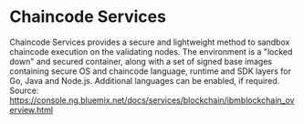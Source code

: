 # Chaincode Services

Chaincode Services provides a secure and lightweight method to sandbox
chaincode execution on the validating nodes. The environment is a "locked
down" and secured container, along with a set of signed base images
containing secure OS and chaincode language, runtime and SDK layers for Go,
Java and Node.js. Additional languages can be enabled, if required.
Source: https://console.ng.bluemix.net/docs/services/blockchain/ibmblockchain_overview.html

